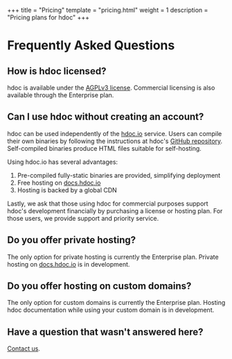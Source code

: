 +++
title = "Pricing"
template = "pricing.html"
weight = 1
description = "Pricing plans for hdoc"
+++

# Frequently Asked Questions

## How is hdoc licensed?

hdoc is available under the [AGPLv3 license](https://www.gnu.org/licenses/agpl-3.0.en.html).
Commercial licensing is also available through the Enterprise plan.

## Can I use hdoc without creating an account?

hdoc can be used independently of the [hdoc.io](https://hdoc.io/) service.
Users can compile their own binaries by following the instructions at hdoc's [GitHub repository](https://github.com/hdoc/hdoc).
Self-compiled binaries produce HTML files suitable for self-hosting.

Using hdoc.io has several advantages:
1. Pre-compiled fully-static binaries are provided, simplifying deployment
2. Free hosting on [docs.hdoc.io](https://docs.hdoc.io/)
3. Hosting is backed by a global CDN

Lastly, we ask that those using hdoc for commercial purposes support hdoc's development financially by purchasing a license or hosting plan.
For those users, we provide support and priority service.

## Do you offer private hosting?

The only option for private hosting is currently the Enterprise plan.
Private hosting on [docs.hdoc.io](http://docs.hdoc.io) is in development.

## Do you offer hosting on custom domains?

The only option for custom domains is currently the Enterprise plan.
Hosting hdoc documentation while using your custom domain is in development.

## Have a question that wasn't answered here?

[Contact us](mailto:contact@hdoc.io).

